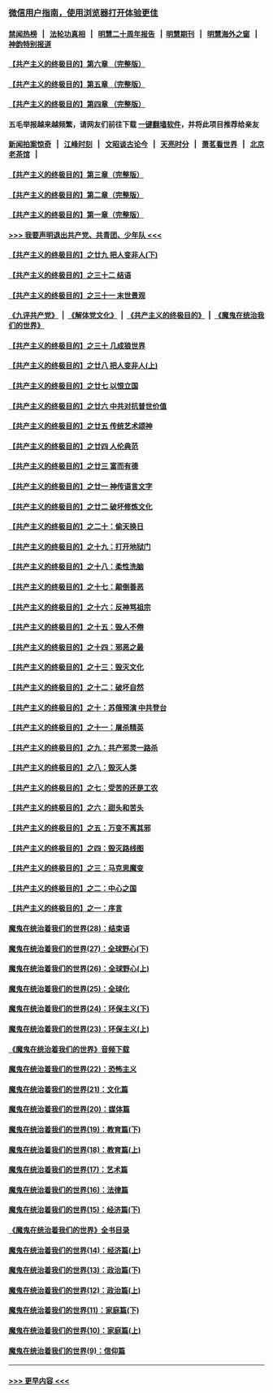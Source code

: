 ### [微信用户指南，使用浏览器打开体验更佳](https://github.com/gfw-breaker/banned-news1/blob/master/indexes/wechat-guide.md?t=0)
#### [禁闻热榜](热点新闻.md?t=0)  &nbsp;&nbsp;|&nbsp;&nbsp; [法轮功真相](https://github.com/gfw-breaker/truth/blob/master/README.md?t=0) &nbsp;&nbsp;|&nbsp;&nbsp; [明慧二十周年报告](https://github.com/gfw-breaker/mh-reports/blob/master/README.md?t=0) &nbsp;&nbsp;|&nbsp;&nbsp;[明慧期刊](https://github.com/gfw-breaker/mh-qikan) &nbsp;&nbsp;|&nbsp;&nbsp; [明慧海外之窗](https://github.com/gfw-breaker/mh-news/blob/master/README.md?t=0) &nbsp;&nbsp;|&nbsp;&nbsp; [神韵特别报道](https://github.com/gfw-breaker/mh-news/blob/master/shenyun.md?t=0)
#### [【共产主义的终极目的】第六章 （完整版）](../pages/nsc422/n11428913.md?t=02131455) 
#### [【共产主义的终极目的】第五章 （完整版）](../pages/nsc422/n11428912.md?t=02131455) 
#### [【共产主义的终极目的】第四章 （完整版）](../pages/nsc422/n11428907.md?t=02131455) 
#### 五毛举报越来越频繁，请网友们前往下载 [一键翻墙软件](https://github.com/gfw-breaker/ssr-accounts)，并将此项目推荐给亲友
#### [新闻拍案惊奇](https://github.com/gfw-breaker/banned-news1/blob/master/pages/link4.md) &nbsp;&nbsp;|&nbsp;&nbsp; [江峰时刻](https://github.com/gfw-breaker/banned-news1/blob/master/pages/link4.md) &nbsp;&nbsp;|&nbsp;&nbsp; [文昭谈古论今](https://github.com/gfw-breaker/banned-news1/blob/master/pages/link4.md) &nbsp;&nbsp;|&nbsp;&nbsp; [天亮时分](https://github.com/gfw-breaker/banned-news1/blob/master/pages/link4.md) &nbsp;&nbsp;|&nbsp;&nbsp; [萧茗看世界](https://github.com/gfw-breaker/banned-news1/blob/master/pages/link4.md) &nbsp;&nbsp;|&nbsp;&nbsp; [北京老茶馆](https://github.com/gfw-breaker/banned-news1/blob/master/pages/link4.md) &nbsp;&nbsp;|&nbsp;&nbsp; 
#### [【共产主义的终极目的】第三章（完整版）](../pages/nsc422/n11428848.md?t=02131455) 
#### [【共产主义的终极目的】第二章（完整版）](../pages/nsc422/n11428831.md?t=02131455) 
#### [【共产主义的终极目的】第一章（完整版）](../pages/nsc422/n11417651.md?t=02131455) 
#### [>>> 我要声明退出共产党、共青团、少年队 <<<](https://github.com/begood0513/goodnews/blob/master/quit/letter.md) 
#### [【共产主义的终极目的】之廿九 把人变非人(下)](../pages/nsc422/n11344140.md?t=02131455) 
#### [【共产主义的终极目的】之三十二 结语](../pages/nsc422/n11360535.md?t=02131455) 
#### [【共产主义的终极目的】之三十一 末世景观](../pages/nsc422/n11351129.md?t=02131455) 
#### [《九评共产党》](https://github.com/begood0513/9ping.md/blob/master/README.md) &nbsp;|&nbsp; [《解体党文化》](../../../../jtdwh.md/blob/master/README.md)  &nbsp;|&nbsp; [《共产主义的终极目的》](../../../../gczydzjmd.md/blob/master/README.md) &nbsp;|&nbsp; [《魔鬼在统治我们的世界》](../../../../mgztzwmdsj.md/blob/master/README.md) 
#### [【共产主义的终极目的】之三十 几成狼世界](../pages/nsc422/n11348280.md?t=02131455) 
#### [【共产主义的终极目的】之廿八 把人变非人(上)](../pages/nsc422/n11340492.md?t=02131455) 
#### [【共产主义的终极目的】之廿七 以恨立国](../pages/nsc422/n11336944.md?t=02131455) 
#### [【共产主义的终极目的】之廿六 中共对抗普世价值](../pages/nsc422/n11324785.md?t=02131455) 
#### [【共产主义的终极目的】之廿五 传统艺术颂神](../pages/nsc422/n11296396.md?t=02131455) 
#### [【共产主义的终极目的】之廿四 人伦典范](../pages/nsc422/n11296397.md?t=02131455) 
#### [【共产主义的终极目的】之廿三 富而有德](../pages/nsc422/n11283598.md?t=02131455) 
#### [【共产主义的终极目的】之廿一 神传语言文字](../pages/nsc422/n11263265.md?t=02131455) 
#### [【共产主义的终极目的】之廿二 破坏修炼文化](../pages/nsc422/n11245728.md?t=02131455) 
#### [【共产主义的终极目的】之二十：偷天换日](../pages/nsc422/n11238846.md?t=02131455) 
#### [【共产主义的终极目的】之十九：打开地狱门](../pages/nsc422/n11206376.md?t=02131455) 
#### [【共产主义的终极目的】之十八：柔性洗脑](../pages/nsc422/n11199994.md?t=02131455) 
#### [【共产主义的终极目的】之十七：颠倒善恶](../pages/nsc422/n11179782.md?t=02131455) 
#### [【共产主义的终极目的】之十六：反神骂祖宗](../pages/nsc422/n11166798.md?t=02131455) 
#### [【共产主义的终极目的】之十五：毁人不倦](../pages/nsc422/n11166792.md?t=02131455) 
#### [【共产主义的终极目的】之十四：邪恶之最](../pages/nsc422/n11150249.md?t=02131455) 
#### [【共产主义的终极目的】之十三：毁灭文化](../pages/nsc422/n11135227.md?t=02131455) 
#### [【共产主义的终极目的】之十二：破坏自然](../pages/nsc422/n11135214.md?t=02131455) 
#### [【共产主义的终极目的】之十：苏俄预演 中共登台](../pages/nsc422/n11118424.md?t=02131455) 
#### [【共产主义的终极目的】之十一：屠杀精英](../pages/nsc422/n11118442.md?t=02131455) 
#### [【共产主义的终极目的】之九：共产邪灵一路杀](../pages/nsc422/n11114139.md?t=02131455) 
#### [【共产主义的终极目的】之八：毁灭人类](../pages/nsc422/n11108503.md?t=02131455) 
#### [【共产主义的终极目的】之七：受苦的还是工农](../pages/nsc422/n11101809.md?t=02131455) 
#### [【共产主义的终极目的】之六：甜头和苦头](../pages/nsc422/n11096971.md?t=02131455) 
#### [【共产主义的终极目的】之五：万变不离其邪](../pages/nsc422/n11091285.md?t=02131455) 
#### [【共产主义的终极目的】之四：毁灭路线图](../pages/nsc422/n11086284.md?t=02131455) 
#### [【共产主义的终极目的】之三：马克思魔变](../pages/nsc422/n11061941.md?t=02131455) 
#### [【共产主义的终极目的】之二：中心之国](../pages/nsc422/n11047728.md?t=02131455) 
#### [【共产主义的终极目的】之一：序言](../pages/nsc422/n11086077.md?t=02131455) 
#### [魔鬼在统治着我们的世界(28)：结束语](../pages/nsc422/n10936246.md?t=02131455) 
#### [魔鬼在统治着我们的世界(27)：全球野心(下)](../pages/nsc422/n10928319.md?t=02131455) 
#### [魔鬼在统治着我们的世界(26)：全球野心(上)](../pages/nsc422/n10900318.md?t=02131455) 
#### [魔鬼在统治着我们的世界(25)：全球化](../pages/nsc422/n10788205.md?t=02131455) 
#### [魔鬼在统治着我们的世界(24)：环保主义(下)](../pages/nsc422/n10695307.md?t=02131455) 
#### [魔鬼在统治着我们的世界(23)：环保主义(上)](../pages/nsc422/n10688613.md?t=02131455) 
#### [《魔鬼在统治着我们的世界》音频下载](../pages/nsc422/n10635553.md?t=02131455) 
#### [魔鬼在统治着我们的世界(22)：恐怖主义](../pages/nsc422/n10614727.md?t=02131455) 
#### [魔鬼在统治着我们的世界(21)：文化篇](../pages/nsc422/n10597706.md?t=02131455) 
#### [魔鬼在统治着我们的世界(20)：媒体篇](../pages/nsc422/n10586579.md?t=02131455) 
#### [魔鬼在统治着我们的世界(19)：教育篇(下)](../pages/nsc422/n10564808.md?t=02131455) 
#### [魔鬼在统治着我们的世界(18)：教育篇(上)](../pages/nsc422/n10526970.md?t=02131455) 
#### [魔鬼在统治着我们的世界(17)：艺术篇](../pages/nsc422/n10499093.md?t=02131455) 
#### [魔鬼在统治着我们的世界(16)：法律篇](../pages/nsc422/n10485969.md?t=02131455) 
#### [魔鬼在统治着我们的世界(15)：经济篇(下)](../pages/nsc422/n10469975.md?t=02131455) 
#### [《魔鬼在统治着我们的世界》全书目录](../pages/nsc422/n10464261.md?t=02131455) 
#### [魔鬼在统治着我们的世界(14)：经济篇(上)](../pages/nsc422/n10457370.md?t=02131455) 
#### [魔鬼在统治着我们的世界(13)：政治篇(下)](../pages/nsc422/n10448270.md?t=02131455) 
#### [魔鬼在统治着我们的世界(12)：政治篇(上)](../pages/nsc422/n10444576.md?t=02131455) 
#### [魔鬼在统治着我们的世界(11)：家庭篇(下)](../pages/nsc422/n10440961.md?t=02131455) 
#### [魔鬼在统治着我们的世界(10)：家庭篇(上)](../pages/nsc422/n10435448.md?t=02131455) 
#### [魔鬼在统治着我们的世界(9)：信仰篇](../pages/nsc422/n10432159.md?t=02131455) 

----
#### [ >>> 更早内容 <<< ](../indexes/nsc422-earlier.md)
